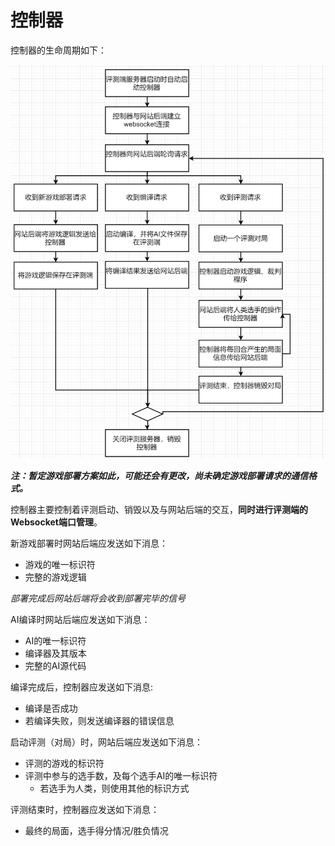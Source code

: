 # 控制器

控制器的生命周期如下：

![控制器](./imgs/控制器.png)

***注：暂定游戏部署方案如此，可能还会有更改，尚未确定游戏部署请求的通信格式。***

控制器主要控制着评测启动、销毁以及与网站后端的交互，**同时进行评测端的Websocket端口管理**。

新游戏部署时网站后端应发送如下消息：

* 游戏的唯一标识符
* 完整的游戏逻辑

*部署完成后网站后端将会收到部署完毕的信号*

AI编译时网站后端应发送如下消息：

* AI的唯一标识符
* 编译器及其版本
* 完整的AI源代码

编译完成后，控制器应发送如下消息:

* 编译是否成功
* 若编译失败，则发送编译器的错误信息

启动评测（对局）时，网站后端应发送如下消息：

* 评测的游戏的标识符
* 评测中参与的选手数，及每个选手AI的唯一标识符
  * 若选手为人类，则使用其他的标识方式

评测结束时，控制器应发送如下消息：

* 最终的局面，选手得分情况/胜负情况